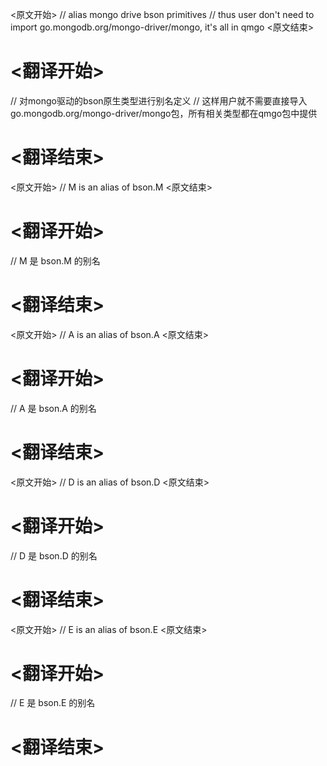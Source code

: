 
<原文开始>
// alias mongo drive bson primitives
// thus user don't need to import go.mongodb.org/mongo-driver/mongo, it's all in qmgo
<原文结束>

# <翻译开始>
// 对mongo驱动的bson原生类型进行别名定义
// 这样用户就不需要直接导入go.mongodb.org/mongo-driver/mongo包，所有相关类型都在qmgo包中提供
# <翻译结束>


<原文开始>
// M is an alias of bson.M
<原文结束>

# <翻译开始>
// M 是 bson.M 的别名
# <翻译结束>


<原文开始>
// A is an alias of bson.A
<原文结束>

# <翻译开始>
// A 是 bson.A 的别名
# <翻译结束>


<原文开始>
// D is an alias of bson.D
<原文结束>

# <翻译开始>
// D 是 bson.D 的别名
# <翻译结束>


<原文开始>
// E is an alias of bson.E
<原文结束>

# <翻译开始>
// E 是 bson.E 的别名
# <翻译结束>

